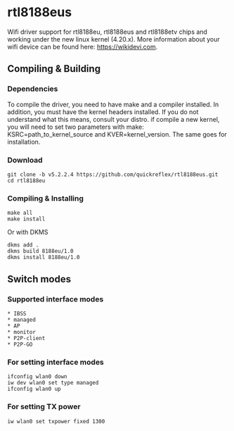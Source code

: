 # rtl8188eus
Wifi driver support for rtl8188eu, rtl8188eus and rtl8188etv chips and working under the new linux kernel (4.20.x).
More information about your wifi device can be found here: https://wikidevi.com.

Compiling & Building
---------
### Dependencies
To compile the driver, you need to have make and a compiler installed. In addition,
you must have the kernel headers installed. If you do not understand what this means,
consult your distro. if compile a new kernel, you will need to set two parameters
with make: KSRC=path_to_kernel_source and KVER=kernel_version. The same goes for installation.

### Download
```
git clone -b v5.2.2.4 https://github.com/quickreflex/rtl8188eus.git
cd rtl8188eu
```

### Compiling & Installing
```
make all
make install
```

Or with DKMS
```
dkms add .
dkms build 8188eu/1.0
dkms install 8188eu/1.0
```

Switch modes
---------
### Supported interface modes
```
* IBSS
* managed
* AP
* monitor
* P2P-client
* P2P-GO
```
### For setting interface modes
```
ifconfig wlan0 down
iw dev wlan0 set type managed
ifconfig wlan0 up
```
### For setting TX power
```
iw wlan0 set txpower fixed 1300
```
